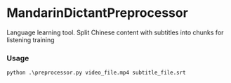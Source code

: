 # MandarinDictantPreprocessor
Language learning tool. Split Chinese content with subtitles into chunks for listening training

### Usage
```
python .\preprocessor.py video_file.mp4 subtitle_file.srt
```
